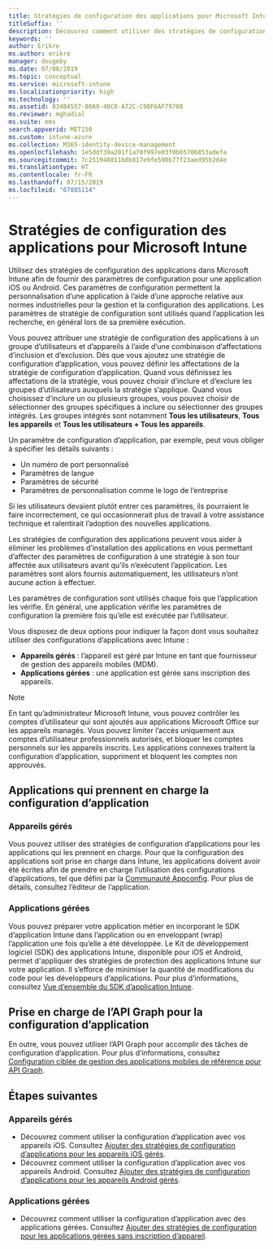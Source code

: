 ```yaml
---
title: Stratégies de configuration des applications pour Microsoft Intune
titleSuffix: ''
description: Découvrez comment utiliser des stratégies de configuration des applications sur un appareil iOS ou Android dans Microsoft Intune.
keywords: ''
author: Erikre
ms.author: erikre
manager: dougeby
ms.date: 07/08/2019
ms.topic: conceptual
ms.service: microsoft-intune
ms.localizationpriority: high
ms.technology: ''
ms.assetid: 834B4557-80A9-48C0-A72C-C98F6AF79708
ms.reviewer: mghadial
ms.suite: ems
search.appverid: MET150
ms.custom: intune-azure
ms.collection: M365-identity-device-management
ms.openlocfilehash: 1e5ddf39a201f1a70f997e03f0b65706853adefa
ms.sourcegitcommit: 7c251948811b8b817e9fe590b77f23aed95b2d4e
ms.translationtype: HT
ms.contentlocale: fr-FR
ms.lasthandoff: 07/15/2019
ms.locfileid: "67885114"
---
```

# <a name="app-configuration-policies-for-microsoft-intune"></a>Stratégies de configuration des applications pour Microsoft Intune

Utilisez des stratégies de configuration des applications dans Microsoft Intune afin de fournir des paramètres de configuration pour une application iOS ou Android. Ces paramètres de configuration permettent la personnalisation d’une application à l’aide d’une approche relative aux normes industrielles pour la gestion et la configuration des applications. Les paramètres de stratégie de configuration sont utilisés quand l’application les recherche, en général lors de sa première exécution.

Vous pouvez attribuer une stratégie de configuration des applications à un groupe d’utilisateurs et d’appareils à l’aide d’une combinaison d’affectations d’inclusion et d’exclusion. Dès que vous ajoutez une stratégie de configuration d’application, vous pouvez définir les affectations de la stratégie de configuration d’application. Quand vous définissez les affectations de la stratégie, vous pouvez choisir d’inclure et d’exclure les groupes d’utilisateurs auxquels la stratégie s’applique. Quand vous choisissez d’inclure un ou plusieurs groupes, vous pouvez choisir de sélectionner des groupes spécifiques à inclure ou sélectionner des groupes intégrés. Les groupes intégrés sont notamment **Tous les utilisateurs**, **Tous les appareils** et **Tous les utilisateurs + Tous les appareils**.

Un paramètre de configuration d’application, par exemple, peut vous obliger à spécifier les détails suivants :

- Un numéro de port personnalisé
- Paramètres de langue
- Paramètres de sécurité
- Paramètres de personnalisation comme le logo de l’entreprise

Si les utilisateurs devaient plutôt entrer ces paramètres, ils pourraient le faire incorrectement, ce qui occasionnerait plus de travail à votre assistance technique et ralentirait l’adoption des nouvelles applications.

Les stratégies de configuration des applications peuvent vous aider à éliminer les problèmes d’installation des applications en vous permettant d’affecter des paramètres de configuration à une stratégie à son tour affectée aux utilisateurs avant qu’ils n’exécutent l’application. Les paramètres sont alors fournis automatiquement, les utilisateurs n’ont aucune action à effectuer.

Les paramètres de configuration sont utilisés chaque fois que l’application les vérifie. En général, une application vérifie les paramètres de configuration la première fois qu’elle est exécutée par l’utilisateur.

Vous disposez de deux options pour indiquer la façon dont vous souhaitez utiliser des configurations d’applications avec Intune :
- **Appareils gérés** : l’appareil est géré par Intune en tant que fournisseur de gestion des appareils mobiles (MDM).
- **Applications gérées** : une application est gérée sans inscription des appareils.

> [!NOTE]
> En tant qu’administrateur Microsoft Intune, vous pouvez contrôler les comptes d’utilisateur qui sont ajoutés aux applications Microsoft Office sur les appareils managés. Vous pouvez limiter l’accès uniquement aux comptes d’utilisateur professionnels autorisés, et bloquer les comptes personnels sur les appareils inscrits. Les applications connexes traitent la configuration d’application, suppriment et bloquent les comptes non approuvés.

## <a name="apps-that-support-app-configuration"></a>Applications qui prennent en charge la configuration d’application

### <a name="managed-devices"></a>Appareils gérés
Vous pouvez utiliser des stratégies de configuration d’applications pour les applications qui les prennent en charge. Pour que la configuration des applications soit prise en charge dans Intune, les applications doivent avoir été écrites afin de prendre en charge l’utilisation des configurations d’applications, tel que défini par la [Communauté Appconfig](https://www.appconfig.org/members). Pour plus de détails, consultez l’éditeur de l’application.

### <a name="managed-apps"></a>Applications gérées
Vous pouvez préparer votre application métier en incorporant le SDK d’application Intune dans l’application ou en enveloppant (wrap) l’application une fois qu’elle a été développée. Le Kit de développement logiciel (SDK) des applications Intune, disponible pour iOS et Android, permet d'appliquer des stratégies de protection des applications Intune sur votre application. Il s’efforce de minimiser la quantité de modifications du code pour les développeurs d’applications. Pour plus d’informations, consultez [Vue d’ensemble du SDK d’application Intune](app-sdk.md).

## <a name="graph-api-support-for-app-configuration"></a>Prise en charge de l’API Graph pour la configuration d’application

En outre, vous pouvez utiliser l’API Graph pour accomplir des tâches de configuration d’application. Pour plus d’informations, consultez [Configuration ciblée de gestion des applications mobiles de référence pour API Graph](https://graph.microsoft.io/docs/api-reference/beta/api/intune_mam_targetedmanagedappconfiguration_create).

## <a name="next-steps"></a>Étapes suivantes

### <a name="managed-devices"></a>Appareils gérés

- Découvrez comment utiliser la configuration d’application avec vos appareils iOS.  Consultez [Ajouter des stratégies de configuration d’applications pour les appareils iOS gérés](app-configuration-policies-use-ios.md).
- Découvrez comment utiliser la configuration d’application avec vos appareils Android.  Consultez [Ajouter des stratégies de configuration d’applications pour les appareils Android gérés](app-configuration-policies-use-android.md).

### <a name="managed-apps"></a>Applications gérées

- Découvrez comment utiliser la configuration d’application avec des applications gérées. Consultez [Ajouter des stratégies de configuration pour les applications gérées sans inscription d’appareil](app-configuration-policies-managed-app.md).
